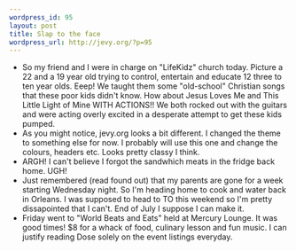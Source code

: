 ```yaml
--- 
wordpress_id: 95
layout: post
title: Slap to the face
wordpress_url: http://jevy.org/?p=95
---
```

<ul>
	<li>So my friend and I were in charge on "LifeKidz" church today.  Picture a 22 and a 19 year old trying to control, entertain and educate 12 three to ten year olds.  Eeep!  We taught them some "old-school" Christian songs that these poor kids didn't know.  How about Jesus Loves Me and This Little Light of Mine WITH ACTIONS!!  We both rocked out with the guitars and were acting overly excited in a desperate attempt to get these kids pumped.
</li>
	<li>
As you might notice, jevy.org looks a bit different.  I changed the theme to something else for now.  I probably will use this one and change the colours, headers etc.  Looks pretty classy I think.
</li>
	<li>
ARGH!  I can't believe I forgot the sandwhich meats in the fridge back home.  UGH!
</li>
	<li>
Just remembered (read found out) that my parents are gone for a week starting Wednesday night.  So I'm heading home to cook and water back in Orleans.  I was supposed to head to TO this weekend so I'm pretty dissapointed that I can't.  End of July I suppose I can make it.
</li>
	<li>
Friday went to "World Beats and Eats" held at Mercury Lounge.  It was good times!  $8
for a whack of food, culinary lesson and fun music.  I can justify reading Dose solely on the event listings everyday.
</li>
</ul>
